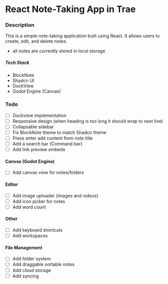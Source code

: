 # React Note-Taking App in Trae
### Description
This is a simple note-taking application built using React. It allows users to create, edit, and delete notes.

- all notes are currently stored in local storage

##### Tech Stack
- BlockNote
- Shadcn UI
- DockView
- Godot Engine (Canvas)


### Todo

- [ ] Dockview implementation
- [ ] Responsive design (when heading is too long it should wrap to next line)
- [ ] Collapsable sidebar
- [ ] Fix BlockNote theme to match Shadcn theme
- [ ] Press enter add content from note title
- [ ] Add a search bar (Command bar)
- [ ] Add link preview embeds

#### Canvas (Godot Engine)
- [ ] Add canvas view for notes/folders

#### Editor
- [ ] Add image uploader (images and videos)
- [ ] Add icon picker for notes
- [ ] Add word count

#### Other
- [ ] Add keyboard shortcuts
- [ ] Add workspaces

#### File Management
- [ ] Add folder system
- [ ] Add draggable sortable notes
- [ ] Add cloud storage 
- [ ] Add syncing
